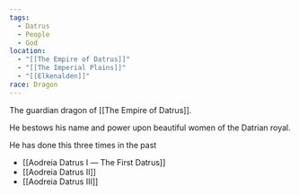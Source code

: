 ```yaml
---
tags:
  - Datrus
  - People
  - God
location:
  - "[[The Empire of Datrus]]"
  - "[[The Imperial Plains]]"
  - "[[Elkenalden]]"
race: Dragon
---
```

The guardian dragon of [[The Empire of Datrus]]. 

He bestows his name and power upon beautiful women of the Datrian royal.

He has done this three times in the past
- [[Aodreia Datrus Ⅰ ― The First Datrus]]
- [[Aodreia Datrus Ⅱ]]
- [[Aodreia Datrus Ⅲ]]
